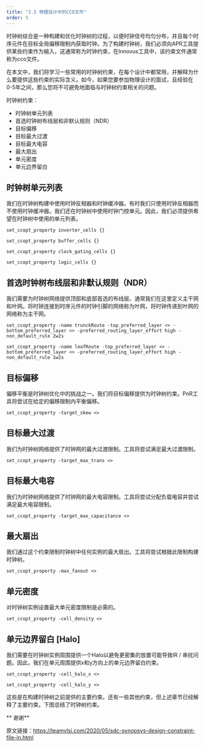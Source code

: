 ```yaml
---
title: "2.5 物理设计中的CCO文件"
order: 5
---
```


时钟树综合是一种构建和优化时钟树的过程，以便时钟信号均匀分布，并且每个时序元件在目标全局偏移限制内获取时钟。为了构建时钟树，我们必须向APR工具提供某些约束作为输入，这通常称为时钟约束，在Innovus工具中，该约束文件通常称为cco文件。

在本文中，我们将学习一些常用的时钟树约束，在每个设计中都常用，并解释为什么要提供这些约束的实际含义。如今，如果您要参加物理设计的面试，且经验在0-5年之间，那么您将不可避免地面临与时钟树约束相关的问题。

时钟树约束：
- 时钟树单元列表
- 首选时钟树布线层和非默认规则（NDR）
- 目标偏移
- 目标最大过渡
- 目标最大电容
- 最大扇出
- 单元密度
- 单元边界留白

## 时钟树单元列表 

我们在时钟树构建中使用时钟反相器和时钟缓冲器。有时我们只使用时钟反相器而不使用时钟缓冲器。我们还在时钟树中使用时钟门控单元。因此，我们必须提供希望在时钟树中使用的单元列表。

`set_ccopt_property inverter_cells {}`

`set_ccopt_property buffer_cells {}`

`set_ccopt_property clock_gating_cells {}`

`set_ccopt_property logic_cells {}`

## 首选时钟树布线层和非默认规则（NDR） 

我们需要为时钟树网络提供顶部和底部首选的布线层。通常我们在这里定义主干网和叶网。将时钟连接到时序元件的时钟引脚的网络称为叶网，将时钟传递到叶网的网络称为主干网。

`set_ccopt_property -name trunckRoute -top_preferred_layer <> -bottom_preferred_layer <> -preferred_routing_layer_effort high -non_default_rule 2w2s`

`set_ccopt_property -name leafRoute -top_preferred_layer <> -bottom_preferred_layer <> -preferred_routing_layer_effort high -non_default_rule 1w2s`

## 目标偏移 

偏移平衡是时钟树优化中的挑战之一。我们将目标偏移提供为时钟树约束。PnR工具将尝试在给定的偏移限制内平衡偏移。

`set_ccopt_property -target_skew <>`

## 目标最大过渡 

我们为时钟树网络提供了时钟网的最大过渡限制。工具将尝试满足最大过渡限制。

`set_ccopt_property -target_max_trans <>`

## 目标最大电容 

我们为时钟树网络提供了时钟网的最大电容限制。工具将尝试分配负载电容并尝试满足最大电容限制。

`set_ccopt_property -target_max_capacitance <>`

## 最大扇出 

我们通过这个约束限制时钟树中任何实例的最大扇出。工具将尝试根据此限制构建时钟树。

`set_ccopt_property -max_fanout <>`

## 单元密度 

对时钟树实例设置最大单元密度限制是必需的。

`set_ccopt_property -cell_density <>`

## 单元边界留白 [Halo]

我们需要在时钟树实例周围提供一个Halo以避免更密集的放置可能导致IR / 串扰问题。因此，我们在单元周围提供x和y方向上的单元边界留白约束。

`set_ccopt_property -cell_halo_x <>`

`set_ccopt_property -cell_halo_y <>`

这些是在构建时钟树之前提供的主要约束。还有一些其他约束，但上述章节已经解释了主要约束。下图总结了时钟树约束。

** 谢谢**

原文链接：https://teamvlsi.com/2020/05/sdc-synopsys-design-constraint-file-in.html